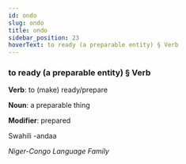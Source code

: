 ```yaml
---
id: ondo
slug: ondo
title: ondo
sidebar_position: 23
hoverText: to ready (a preparable entity) § Verb
---
```


### to ready (a preparable entity) § Verb

**Verb**: to (make) ready/prepare

**Noun**: a preparable thing

**Modifier**: prepared

Swahili -andaa 

*Niger-Congo Language Family*